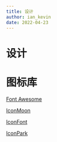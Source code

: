 ```yaml
---
title: 设计
author: ian_kevin
date: 2022-04-23
---
```


# 设计





# 图标库

[Font Awesome](http://www.fontawesome.com.cn/)

[IconMoon](https://icomoon.io/)

[IconFont](www.iconfont.cn/)

[IconPark](http://iconpark.oceanengine.com/official)

